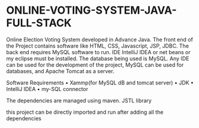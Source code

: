 # ONLINE-VOTING-SYSTEM-JAVA-FULL-STACK

Online Election Voting System developed in Advance Java. The front end of the Project contains software like HTML, CSS, Javascript, JSP, JDBC. The back end requires MySQL software to run. IDE IntelliJ IDEA or net beans or my eclipse must be installed. The database being used is MySQL. Any IDE can be used for the development of the project, MySQL can be used for databases, and Apache Tomcat as a server.

Software Requirements • Xammp(for MySQL dB and tomcat server) • JDK • IntelliJ IDEA • my-SQL connector

The dependencies are managed using maven. JSTL library

this project can be directly imported and run after adding all the dependencies

